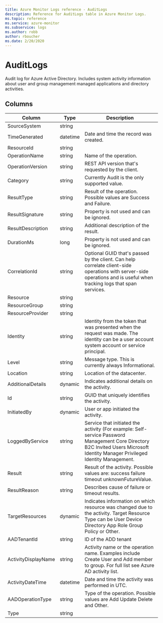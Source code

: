 ```yaml
---
title: Azure Monitor Logs reference - AuditLogs
description: Reference for AuditLogs table in Azure Monitor Logs.
ms.topic: reference
ms.service: azure-monitor
ms.subservice: logs
ms.author: robb
author: rboucher
ms.date: 2/20/2020
---
```


# AuditLogs

 Audit log for Azure Active Directory. Includes system activity information about user and group management managed applications and directory activities.

## Columns

|Column|Type|Description|
|---|---|---|
|SourceSystem|string||
|TimeGenerated|datetime|Date and time the record was created.|
|ResourceId|string||
|OperationName|string|Name of the operation.|
|OperationVersion|string|REST API version that's requested by the client.|
|Category|string|Currently Audit is the only supported value.|
|ResultType|string|Result of the operation. Possible values are Success and Failure.|
|ResultSignature|string|Property is not used and can be ignored.|
|ResultDescription|string|Additional description of the result.|
|DurationMs|long|Property is not used and can be ignored.|
|CorrelationId|string|Optional GUID that's passed by the client. Can help correlate client-side operations with server-side operations and is useful when tracking logs that span services.|
|Resource|string||
|ResourceGroup|string||
|ResourceProvider|string||
|Identity|string|Identity from the token that was presented when the request was made. The identity can be a user account system account or service principal.|
|Level|string|Message type. This is currently always Informational.|
|Location|string|Location of the datacenter.|
|AdditionalDetails|dynamic|Indicates additional details on the activity.|
|Id|string|GUID that uniquely identifies the activity.|
|InitiatedBy|dynamic|User or app initiated the activity.|
|LoggedByService|string|Service that initiated the activity (For example: Self-service Password Management Core Directory B2C Invited Users Microsoft Identity Manager Privileged Identity Management.|
|Result|string|Result of the activity. Possible values are: success failure timeout unknownFutureValue.|
|ResultReason|string|Describes cause of failure or timeout results.|
|TargetResources|dynamic|Indicates information on which resource was changed due to the activity. Target Resource Type can be User Device Directory App Role Group Policy or Other.|
|AADTenantId|string|ID of the ADD tenant|
|ActivityDisplayName|string|Activity name or the operation name. Examples include Create User and Add member to group. For full list see Azure AD activity list.|
|ActivityDateTime|datetime|Date and time the activity was performed in UTC.|
|AADOperationType|string|Type of the operation. Possible values are Add Update Delete and Other.|
|Type|string||
